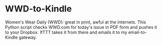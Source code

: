 # WWD-to-Kindle
Women's Wear Daily (WWD): great in print, awful at the internets. This Python script checks WWD.com for today's issue in PDF form and pushes it to your Dropbox. IfTTT takes it from there and emails it to my email-to-Kindle gateway.
